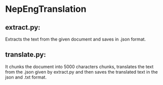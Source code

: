 # NepEngTranslation

## extract.py:
Extracts the text from the given document and saves in .json format.

## translate.py:
It chunks the document into 5000 characters chunks, translates the text from the .json given by extract.py and then saves the translated text in the json and .txt format.